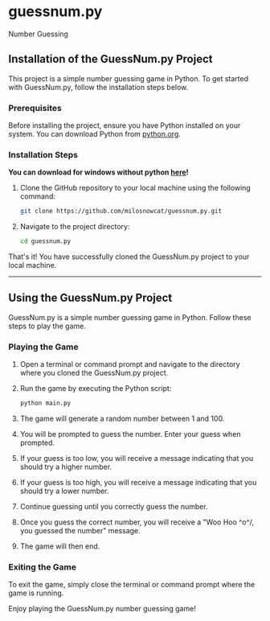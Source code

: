 # guessnum.py
 Number Guessing

## Installation of the GuessNum.py Project

This project is a simple number guessing game in Python. To get started with GuessNum.py, follow the installation steps below.

### Prerequisites

Before installing the project, ensure you have Python installed on your system. You can download Python from [python.org](https://www.python.org/downloads/).

### Installation Steps

**You can download for windows without python [here](https://github.com/milosnowcat/guessnum.py/releases/latest)!**


1. Clone the GitHub repository to your local machine using the following command:

   ```bash
   git clone https://github.com/milosnowcat/guessnum.py.git
   ```

2. Navigate to the project directory:

   ```bash
   cd guessnum.py
   ```

That's it! You have successfully cloned the GuessNum.py project to your local machine.

---

## Using the GuessNum.py Project

GuessNum.py is a simple number guessing game in Python. Follow these steps to play the game.

### Playing the Game

1. Open a terminal or command prompt and navigate to the directory where you cloned the GuessNum.py project.

2. Run the game by executing the Python script:

   ```bash
   python main.py
   ```

3. The game will generate a random number between 1 and 100.

4. You will be prompted to guess the number. Enter your guess when prompted.

5. If your guess is too low, you will receive a message indicating that you should try a higher number.

6. If your guess is too high, you will receive a message indicating that you should try a lower number.

7. Continue guessing until you correctly guess the number.

8. Once you guess the correct number, you will receive a "Woo Hoo \^o^/, you guessed the number" message.

9. The game will then end.

### Exiting the Game

To exit the game, simply close the terminal or command prompt where the game is running.

Enjoy playing the GuessNum.py number guessing game!
